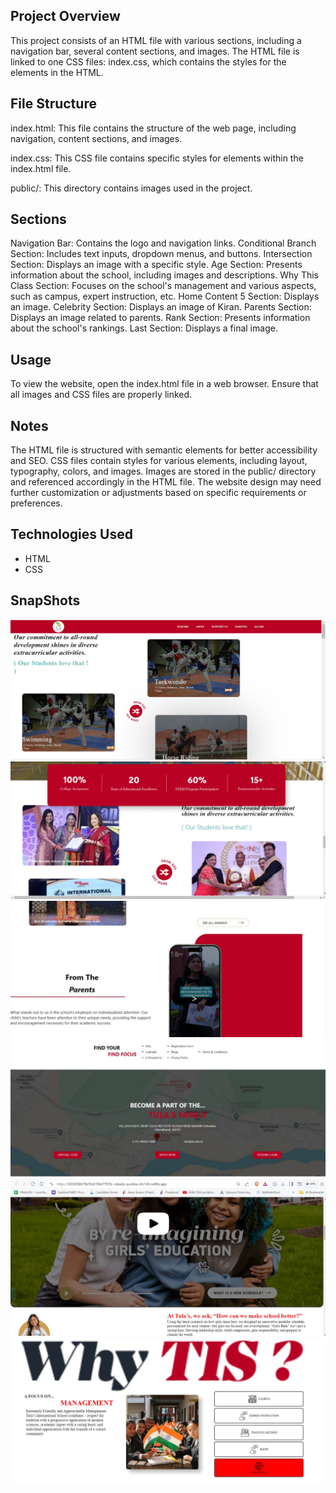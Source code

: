 ## Project Overview
This project consists of an HTML file with various sections, including a navigation bar, several content sections, and images. The HTML file is linked to one CSS files: index.css, which contains the styles for the elements in the HTML.

## File Structure
index.html: This file contains the structure of the web page, including navigation, content sections, and images.

index.css: This CSS file contains specific styles for elements within the index.html file.

public/: This directory contains images used in the project.

## Sections
Navigation Bar: Contains the logo and navigation links.
Conditional Branch Section: Includes text inputs, dropdown menus, and buttons.
Intersection Section: Displays an image with a specific style.
Age Section: Presents information about the school, including images and descriptions.
Why This Class Section: Focuses on the school's management and various aspects, such as campus, expert instruction, etc.
Home Content 5 Section: Displays an image.
Celebrity Section: Displays an image of Kiran.
Parents Section: Displays an image related to parents.
Rank Section: Presents information about the school's rankings.
Last Section: Displays a final image.

## Usage
To view the website, open the index.html file in a web browser. Ensure that all images and CSS files are properly linked.

## Notes
The HTML file is structured with semantic elements for better accessibility and SEO.
CSS files contain styles for various elements, including layout, typography, colors, and images.
Images are stored in the public/ directory and referenced accordingly in the HTML file.
The website design may need further customization or adjustments based on specific requirements or preferences.

## Technologies Used
- HTML
- CSS

## SnapShots
![Layer1](https://github.com/Imesunny/figma_pixelPerfect/blob/main/layer1.jpeg?raw=true)
![Layer2](https://github.com/Imesunny/figma_pixelPerfect/blob/main/layer2.jpeg?raw=true)
![Layer3](https://github.com/Imesunny/figma_pixelPerfect/blob/main/layer3.jpeg?raw=true)
![Layer4](https://github.com/Imesunny/figma_pixelPerfect/blob/main/layer4.jpeg?raw=true)
![Layer5](https://github.com/Imesunny/figma_pixelPerfect/blob/main/layer5.jpeg?raw=true)
![Layer6](https://github.com/Imesunny/figma_pixelPerfect/blob/main/layer%206.jpeg?raw=true)
